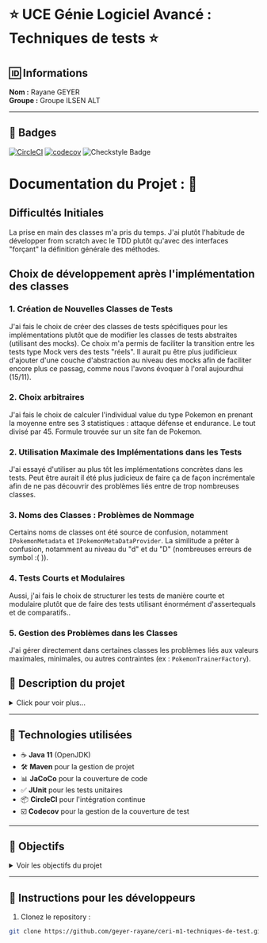 # :star: **UCE Génie Logiciel Avancé : Techniques de tests** :star:

## :id: Informations

**Nom :** Rayane GEYER  
**Groupe :** Groupe ILSEN ALT

---

## :bookmark_tabs: Badges

[![CircleCI](https://dl.circleci.com/status-badge/img/gh/geyer-rayane/ceri-m1-techniques-de-test/tree/master.svg?style=svg)](https://dl.circleci.com/status-badge/redirect/gh/geyer-rayane/ceri-m1-techniques-de-test/tree/master)
[![codecov](https://codecov.io/github/geyer-rayane/ceri-m1-techniques-de-test/graph/badge.svg?token=SMJIHS7Y8H)](https://codecov.io/github/geyer-rayane/ceri-m1-techniques-de-test)
![Checkstyle Badge](https://img.shields.io/badge/Checkstyle-passed-brightgreen.svg)

# Documentation du Projet : :book: 

## Difficultés Initiales

La prise en main des classes m'a pris du temps. J'ai plutôt l'habitude de développer from scratch avec le TDD plutôt qu'avec des interfaces "forçant" la définition générale des méthodes.

## Choix de développement après l'implémentation des classes

### 1. Création de Nouvelles Classes de Tests

J'ai fais le choix de créer des classes de tests spécifiques pour les implémentations plutôt que de modifier les classes de tests abstraites (utilisant des mocks). Ce choix m'a permis de faciliter la transition entre les tests type Mock vers des tests "réels". Il aurait pu être plus judificieux d'ajouter d'une couche d'abstraction au niveau des mocks afin de faciliter encore plus ce passag, comme nous l'avons évoquer à l'oral aujourdhui (15/11). 

### 2. Choix arbitraires

J'ai fais le choix de calculer l'individual value du type Pokemon en prenant la moyenne entre ses 3 statistiques : attaque défense et endurance. Le tout divisé par 45. Formule trouvée sur un site fan de Pokemon. 

### 2. Utilisation Maximale des Implémentations dans les Tests

J'ai essayé d'utiliser au plus tôt les implémentations concrètes dans les tests. Peut être aurait il été plus judicieux de faire ça de façon incrémentale afin de ne pas découvrir des problèmes liés entre de trop nombreuses classes.

### 3. Noms des Classes : Problèmes de Nommage

Certains noms de classes ont été source de confusion, notamment `IPokemonMetadata` et `IPokemonMetaDataProvider`. La similitude a prêter à confusion, notamment au niveau du "d" et du "D" (nombreuses erreurs de symbol :( )).

### 4. Tests Courts et Modulaires

Aussi, j'ai fais le choix de structurer les tests de manière courte et modulaire plutôt que de faire des tests utilisant énormément d'assertequals et de comparatifs..

### 5. Gestion des Problèmes dans les Classes

J'ai gérer directement dans certaines classes les problèmes liés aux valeurs maximales, minimales, ou autres contraintes (ex : `PokemonTrainerFactory`).

## :eyes: Description du projet

<details>
  <summary>Click pour voir plus...</summary>

  To be continued...

  Ce projet concerne l'apprentissage et l'application des **techniques de tests** dans un environnement **Java**, avec l'intégration de tests automatisés, la couverture de code, et l'analyse de la qualité via des outils comme **CircleCI** et **Codecov**.

</details>

--- 

## :rocket: Technologies utilisées

- :coffee: **Java 11** (OpenJDK)
- :hammer_and_wrench: **Maven** pour la gestion de projet
- :bar_chart: **JaCoCo** pour la couverture de code
- :white_check_mark: **JUnit** pour les tests unitaires
- :package: **CircleCI** pour l'intégration continue
- :ballot_box_with_check: **Codecov** pour la gestion de la couverture de test

---

## :muscle: Objectifs

<details>
  <summary>Voir les objectifs du projet</summary>

  - :pencil: Mettre en place une pipeline CI/CD avec CircleCI.
  - :test_tube: Intégrer des tests unitaires et générer un rapport de couverture avec JaCoCo.
  - :bar_chart: Visualiser la couverture de test sur **Codecov**.
  - :star2: Assurer la qualité du code avec des outils d'analyse automatique.

</details>

---

## :wrench: Instructions pour les développeurs

1. Clonez le repository :

```bash
git clone https://github.com/geyer-rayane/ceri-m1-techniques-de-test.git






